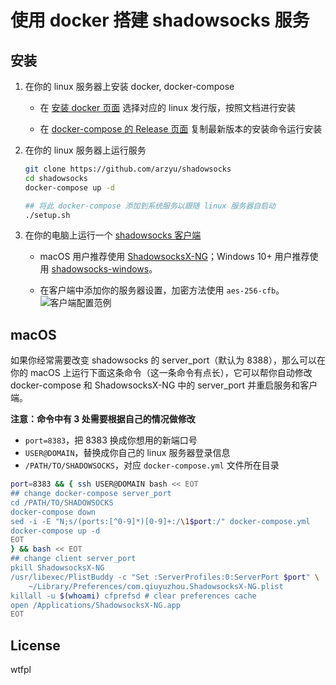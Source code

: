 # 使用 docker 搭建 shadowsocks 服务

## 安装

1. 在你的 linux 服务器上安装 docker, docker-compose

	* 在 [安装 docker 页面](https://docs.docker.com/install/#supported-platforms) 选择对应的 linux 发行版，按照文档进行安装

	* 在 [docker-compose 的 Release 页面](https://github.com/docker/compose/releases/latest) 复制最新版本的安装命令运行安装

2. 在你的 linux 服务器上运行服务

	```bash
	git clone https://github.com/arzyu/shadowsocks
	cd shadowsocks
	docker-compose up -d

	## 将此 docker-compose 添加到系统服务以跟随 linux 服务器自启动
	./setup.sh
	```

3. 在你的电脑上运行一个 [shadowsocks 客户端](http://shadowsocks.org/en/download/clients.html)

	* macOS 用户推荐使用 [ShadowsocksX-NG](https://github.com/shadowsocks/ShadowsocksX-NG/releases/latest)；Windows 10+ 用户推荐使用 [shadowsocks-windows](https://github.com/shadowsocks/shadowsocks-windows/releases/latest)。

	* 在客户端中添加你的服务器设置，加密方法使用 `aes-256-cfb`。![客户端配置范例](https://user-images.githubusercontent.com/1270145/46902739-e68ed180-cefc-11e8-989b-a2fef96da92b.png)

## macOS

如果你经常需要改变 shadowsocks 的 server_port（默认为 8388），那么可以在你的 macOS 上运行下面这条命令（这一条命令有点长），它可以帮你自动修改 docker-compose 和 ShadowsocksX-NG 中的 server_port 并重启服务和客户端。

**注意：命令中有 3 处需要根据自己的情况做修改**

* `port=8383`，把 8383 换成你想用的新端口号
* `USER@DOMAIN`，替换成你自己的 linux 服务器登录信息
* `/PATH/TO/SHADOWSOCKS`，对应 `docker-compose.yml` 文件所在目录

```bash
port=8383 && { ssh USER@DOMAIN bash << EOT
## change docker-compose server_port
cd /PATH/TO/SHADOWSOCKS
docker-compose down
sed -i -E "N;s/(ports:[^0-9]*)[0-9]+:/\1$port:/" docker-compose.yml
docker-compose up -d
EOT
} && bash << EOT
## change client server_port
pkill ShadowsocksX-NG
/usr/libexec/PlistBuddy -c "Set :ServerProfiles:0:ServerPort $port" \
    ~/Library/Preferences/com.qiuyuzhou.ShadowsocksX-NG.plist
killall -u $(whoami) cfprefsd # clear preferences cache
open /Applications/ShadowsocksX-NG.app
EOT
```

## License

wtfpl
